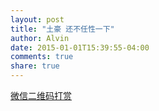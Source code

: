 ```yaml
---
layout: post
title: "土豪 还不任性一下"
author: Alvin
date: 2015-01-01T15:39:55-04:00
comments: true
share: true
---
```



[微信二维码打赏](https://github.com/goaheadalvin/goaheadalvin.github.io/raw/master/images/6.66.jpg)

<!-- 多说评论框 start -->
<div class="ds-thread" data-thread-key="tips" data-title="tips" ></div>
<!-- 多说评论框 end -->
<!-- 多说公共JS代码 start (一个网页只需插入一次) -->
<script type="text/javascript">
var duoshuoQuery = {short_name:"goaheadalvin"};
(function() {
var ds = document.createElement('script');
ds.type = 'text/javascript';ds.async = true;
ds.src = (document.location.protocol == 'https:' ? 'https:' : 'http:') + '//static.duoshuo.com/embed.js';
ds.charset = 'UTF-8';
(document.getElementsByTagName('head')[0] 
|| document.getElementsByTagName('body')[0]).appendChild(ds);
})();
</script>
<!-- 多说公共JS代码 end -->